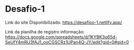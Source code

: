 # Desafio-1
Link do site Disponibilizado: https://desafioo-1.netlify.app/

Link da planilha de registro informação: https://docs.google.com/spreadsheets/d/1KYBK3o65d-SeUfY4mRU3fAJ1_ooCGSCRz1UPan4Q-JY/edit?gid=0#gid=0
